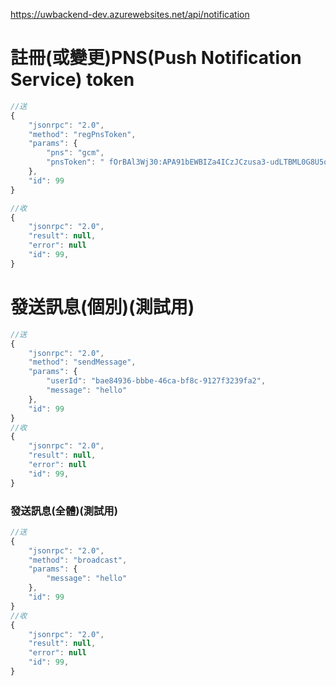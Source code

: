 
https://uwbackend-dev.azurewebsites.net/api/notification

# 註冊(或變更)PNS(Push Notification Service) token

```js
//送
{
    "jsonrpc": "2.0",
    "method": "regPnsToken",
    "params": {
        "pns": "gcm",
        "pnsToken": " fOrBAl3Wj30:APA91bEWBIZa4ICzJCzusa3-udLTBML0G8U5oQmq_OcCF__ZnVpCzw_-UcFfidTBbhAN8CdsXhSO-mJk7zv4v8KKRxyM6UAt8KSbD3C7AMP-iIsuvgBbc8bXMellSzBtI-p4kZXWTXFvitCJ9UavwpNWMwD1hZ1MWA"
    },
    "id": 99
}

//收
{
    "jsonrpc": "2.0",
    "result": null,
    "error": null
    "id": 99,
}
```

# 發送訊息(個別)(測試用)

```js
//送
{
    "jsonrpc": "2.0",
    "method": "sendMessage",
    "params": {
        "userId": "bae84936-bbbe-46ca-bf8c-9127f3239fa2",
        "message": "hello"
    },
    "id": 99
}
//收
{
    "jsonrpc": "2.0",
    "result": null,
    "error": null
    "id": 99,
}
```

### 發送訊息(全體)(測試用)

```js
//送
{
    "jsonrpc": "2.0",
    "method": "broadcast",
    "params": {
        "message": "hello"
    },
    "id": 99
}
//收
{
    "jsonrpc": "2.0",
    "result": null,
    "error": null
    "id": 99,
}
```
